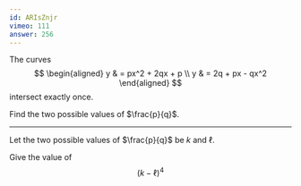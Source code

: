 ```yaml
---
id: ARIsZnjr
vimeo: 111
answer: 256
---
```


The curves
$$
\begin{aligned}
y & = px^2 + 2qx + p \\
y & = 2q + px - qx^2
\end{aligned}
$$
intersect exactly once.

Find the two possible values of $\frac{p}{q}$.

---

Let the two possible values of $\frac{p}{q}$ be $k$ and $\ell$.

Give the value of
$$
(k - \ell)^4
$$

